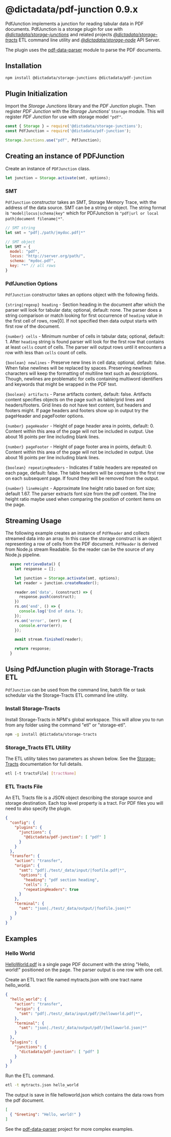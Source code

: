 # @dictadata/pdf-junction 0.9.x

PdfJunction implements a junction for reading tabular data in PDF documents.  PdfJunction is a storage plugin for use with [_@dictadata/storage-junctions_](https://github.com/dictadata/storage-junctions) and related projects [_@dictadata/storage-tracts_](https://github.com/dictadata/storage-tracts) ETL command line utility and [_@dictadata/storage-node_](https://github.com/dictadata/storage-node) API Server.

The plugin uses the [pdf-data-parser](https://github.com/dictadata/pdf-data-parser) module to parse the PDF documents.

## Installation

```bash
npm install @dictadata/storage-junctions @dictadata/pdf-junction
```

## Plugin Initialization

Import the _Storage Junctions_ library and the _PDF Junction_ plugin.  Then register _PDF Junction_ with the _Storage Junctions_' `Storage` module. This will register _PDF Junction_ for use with storage model `"pdf"`.

```javascript
const { Storage } = require('@dictadata/storage-junctions');
const PdfJunction = require('@dictadata/pdf-junction');

Storage.Junctions.use("pdf", PdfJunction);
```

## Creating an instance of PDFJunction

Create an instance of `PDFJunction` class.

```javascript
let junction = Storage.activate(smt, options);
```

### SMT

`PdfJunction` constructor takes an SMT, Storage Memory Trace, with the address of the data source. SMT can be a string or object. The string format is `"model|locus|schema|key"` which for PDFJunction is `"pdf|url or local path|document filename|*"`.

```javascript
// SMT string
let smt = "pdf|./path/|mydoc.pdf|*"

// SMT object
let SMT = {
  model: "pdf",
  locus: "http://server.org/path/",
  schema: "mydoc.pdf",
  key: "*" // all rows
}
```

### PdfJunction Options

`PdfJunction` constructor takes an options object with the following fields.

`{string|regexp} heading` - Section heading in the document after which the parser will look for tabular data; optional, default: none. The parser does a string comparison or match looking for first occurrence of `heading` value in the first cell of rows, row[0]. If not specified then data output starts with first row of the document.

`{number} cells` - Minimum number of cells in tabular data; optional, default: 1. After `heading` string is found parser will look for the first row that contains at least `cells` count of cells. The parser will output rows until it encounters a row with less than `cells` count of cells.

`{boolean} newlines` - Preserve new lines in cell data; optional, default: false. When false newlines will be replaced by spaces. Preserving newlines characters will keep the formatting of multiline text such as descriptions. Though, newlines are problematic for cells containing multiword identifiers and keywords that might be wrapped in the PDF text.

`{boolean} artifacts` - Parse artifacts content, default: false. Artifacts content specifies objects on the page such as table/grid lines and headers/footers. Grid lines do not have text content, but headers and footers might. If page headers and footers show up in output try the pageHeader and pageFooter options.

`{number} pageHeader` - Height of page header area in points, default: 0. Content within this area of the page will not be included in output. Use about 16 points per line including blank lines.

`{number} pageFooter` - Height of page footer area in points, default: 0. Content within this area of the page will not be included in output. Use about 16 points per line including blank lines.

`{boolean} repeatingHeaders` - Indicates if table headers are repeated on each page, default: false. The table headers will be compare to the first row on each subsequent page.  If found they will be removed from the output.

`{number} lineHeight` - Approximate line height ratio based on font size; default 1.67. The parser extracts font size from the pdf content. The line height ratio maybe used when comparing the position of content items on the page.

## Streaming Usage

The following example creates an instance of `PdfReader` and collects streamed data into an array. In this case the storage construct is an object representing a row of cells from the PDF document. `PdfReader` is derived from Node.js stream Readable. So the reader can be the source of any Node.js pipeline.

```javascript
  async retrieveData() {
    let response = [];

    let junction = Storage.activate(smt, options);
    let reader = junction.createReader();

    reader.on('data', (construct) => {
      response.push(construct);
    })
    rs.on('end', () => {
      console.log('End of data.');
    });
    rs.on('error', (err) => {
      console.error(err);
    });

    await stream.finished(reader);

    return response;
  }
```

## Using PdfJunction plugin with Storage-Tracts ETL

`PdfJunction` can be used from the command line, batch file or task schedular via the Storage-Tracts ETL command line utility.

### Install Storage-Tracts

Install Storage-Tracts in NPM's global workspace. This will allow you to run from any folder using the command "etl" or "storage-etl".

```bash
npm -g install @dictadata/storage-tracts
```

### Storage_Tracts ETL Utility

The ETL utility takes two parameters as shown below. See the [Storage-Tracts](https://github.com/dictadata/storage-tracts) documentation for full details.

```bash
etl [-t tractsFile] [tractName]
```

### ETL Tracts File

An ETL Tracts file is a JSON object describing the storage source and storage destination. Each top level property is a tract. For PDF files you will need to also specify the plugin.

```json
{
  "config": {
    "plugins": {
      "junctions": {
        "@dictadata/pdf-junction": [ "pdf" ]
      }
    }
  },
  "transfer": {
    "action": "transfer",
    "origin": {
      "smt": "pdf|./test/_data/input/|foofile.pdf|*",
      "options": {
        "heading": "pdf section heading",
        "cells": 7,
        "repeatingHeaders": true
      }
    },
    "terminal": {
      "smt": "json|./test/_data/output/|foofile.json|*"
    }
  }
}
```

## Examples

### Hello World

[HelloWorld.pdf](./test/_data/input/pdf/helloworld.pdf) is a single page PDF document with the string "Hello, world!" positioned on the page. The parser output is one row with one cell.

Create an ETL tract file named mytracts.json with one tract name hello_world.

```json
{
  "hello_world": {
    "action": "transfer",
    "origin": {
      "smt": "pdf|./test/_data/input/pdf/|helloworld.pdf|*",
    },
    "terminal": {
      "smt": "json|./test/_data/output/pdf/|helloworld.json|*"
    }
  },
  "plugins": {
    "junctions": {
      "dictadata/pdf-junction": [ "pdf" ]
    }
  }
}
```

Run the ETL command.

```bash
etl -t mytracts.json hello_world
```

The output is save in file helloworld.json which contains the data rows from the pdf document.

```json
[
  { "Greeting": "Hello, world!" }
]
```

See the [pdf-data-parser](https://github.com/dictadata/pdf-data-parser) project for more complex examples.

